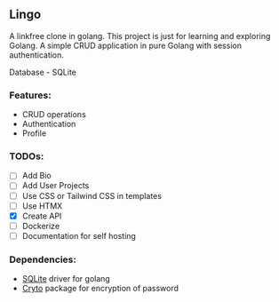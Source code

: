 ## Lingo

A linkfree clone in golang. This project is just for learning and exploring Golang.
A simple CRUD application in pure Golang with session authentication.

Database - SQLite

### Features:

- CRUD operations
- Authentication
- Profile

### TODOs:
- [ ] Add Bio
- [ ] Add User Projects
- [ ] Use CSS or Tailwind CSS in templates
- [ ] Use HTMX
- [x] Create API
- [ ] Dockerize
- [ ] Documentation for self hosting

### Dependencies:

- [SQLite](https://github.com/mattn/go-sqlite3) driver for golang
- [Cryto](https://golang.org/x/crypto) package for encryption of password
